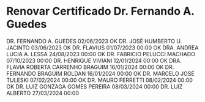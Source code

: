 # Renovar Certificado Dr. Fernando A. Guedes

DR. FERNANDO A. GUEDES 02/06/2023 OK
DR. JOSÉ HUMBERTO U. JACINTO 03/06/2023 OK
DR. FLAVIUS 01/07/2023 00:00 OK
DRA. ANDREA LUCIA A. LESSA 24/08/2023 00:00 OK
DR. FABRICIO PELUCCI MACHADO 07/10/2023 00:00
DR. HENRIQUE VIVIANI 12/01/2024 00:00 OK
DRA. FLAVIA ROBERTA CARRENHO BRAGUIM 16/01/2024 00:00 OK
DR. FERNANDO BRAGUIM ROLDAN 16/01/2024 00:00 OK
DR. MARCELO JOSÉ TULESKI 07/02/2024 00:00 OK
DR. MAURO FERRETTI 08/02/2024 00:00 OK
DR. LUIZ GONZAGA GOMES PEREIRA 08/03/2024 00:00
DR. LUIZ ALBERTO 27/03/2024 00:00

